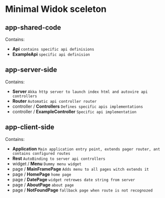 # Minimal Widok sceleton #

## app-shared-code

Contains:
 * **Api** ```contains specific api definisions```
 * **ExampleApi** ```specific api definision```
 
## app-server-side

Contains:
 * **Server** ```Akka http server to launch index html and autovire api controllers```
 * **Router** ```Automatic api controller router```
 * controller / **Controllers** ```Defines specific apis implementations```
 * controller / **ExampleController** ```Specific api implementation```
 
## app-client-side

Contains:
 * **Application** ```Main application entry point, extends pager router, ant contains configured routes```
 * **Rest** ```AutoBinding to server api controllers```
 * widget / **Menu** ```Dummy menu widget```
 * page / **MainFramePage** ```Adds menu to all pages witch extends it```
 * page / **HomePage** ```home page```
 * page / **DatePage** ```widget retrewes date string from server```
 * page / **AboutPage** ```about page```
 * page / **NotFoundPage** ```fallback page when route is not recognozed```